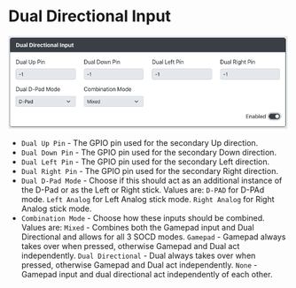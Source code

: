 # Dual Directional Input

![GP2040-CE Configuration - Add-Ons Dual Directional Input](../assets/images/gpc-add-ons-dual-directional.png)

* `Dual Up Pin` - The GPIO pin used for the secondary Up direction.
* `Dual Down Pin` - The GPIO pin used for the secondary Down direction.
* `Dual Left Pin` - The GPIO pin used for the secondary Left direction.
* `Dual Right Pin` - The GPIO pin used for the secondary Right direction.
* `Dual D-Pad Mode` - Choose if this should act as an additional instance of the D-Pad or as the Left or Right stick.
Values are:
`D-PAD` for D-PAd mode.
`Left Analog` for Left Analog stick mode.
`Right Analog` for Right Analog stick mode.
* `Combination Mode` - Choose how these inputs should be combined.
Values are:
`Mixed` - Combines both the Gamepad input and Dual Directional and allows for all 3 SOCD modes.
`Gamepad` - Gamepad always takes over when pressed, otherwise Gamepad and Dual act independently.
`Dual Directional` - Dual always takes over when pressed, otherwise Gamepad and Dual act independently.
`None` - Gamepad input and dual directional act independently of each other.
